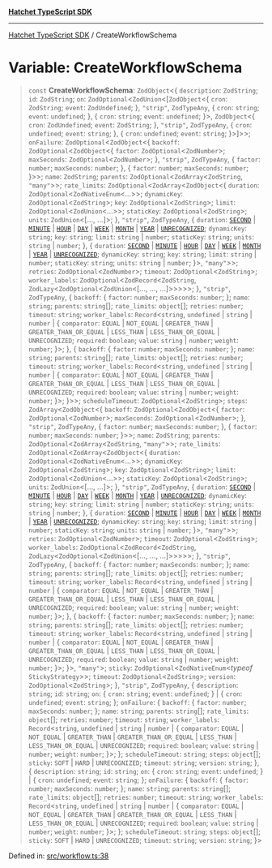 [**Hatchet TypeScript SDK**](../README.md)

***

[Hatchet TypeScript SDK](../README.md) / CreateWorkflowSchema

# Variable: CreateWorkflowSchema

> `const` **CreateWorkflowSchema**: `ZodObject`\<\{ `description`: `ZodString`; `id`: `ZodString`; `on`: `ZodOptional`\<`ZodUnion`\<\[`ZodObject`\<\{ `cron`: `ZodString`; `event`: `ZodUndefined`; \}, `"strip"`, `ZodTypeAny`, \{ `cron`: `string`; `event`: `undefined`; \}, \{ `cron`: `string`; `event`: `undefined`; \}\>, `ZodObject`\<\{ `cron`: `ZodUndefined`; `event`: `ZodString`; \}, `"strip"`, `ZodTypeAny`, \{ `cron`: `undefined`; `event`: `string`; \}, \{ `cron`: `undefined`; `event`: `string`; \}\>\]\>\>; `onFailure`: `ZodOptional`\<`ZodObject`\<\{ `backoff`: `ZodOptional`\<`ZodObject`\<\{ `factor`: `ZodOptional`\<`ZodNumber`\>; `maxSeconds`: `ZodOptional`\<`ZodNumber`\>; \}, `"strip"`, `ZodTypeAny`, \{ `factor`: `number`; `maxSeconds`: `number`; \}, \{ `factor`: `number`; `maxSeconds`: `number`; \}\>\>; `name`: `ZodString`; `parents`: `ZodOptional`\<`ZodArray`\<`ZodString`, `"many"`\>\>; `rate_limits`: `ZodOptional`\<`ZodArray`\<`ZodObject`\<\{ `duration`: `ZodOptional`\<`ZodNativeEnum`\<...\>\>; `dynamicKey`: `ZodOptional`\<`ZodString`\>; `key`: `ZodOptional`\<`ZodString`\>; `limit`: `ZodOptional`\<`ZodUnion`\<...\>\>; `staticKey`: `ZodOptional`\<`ZodString`\>; `units`: `ZodUnion`\<\[..., ...\]\>; \}, `"strip"`, `ZodTypeAny`, \{ `duration`: [`SECOND`](../enumerations/RateLimitDuration.md#second) \| [`MINUTE`](../enumerations/RateLimitDuration.md#minute) \| [`HOUR`](../enumerations/RateLimitDuration.md#hour) \| [`DAY`](../enumerations/RateLimitDuration.md#day) \| [`WEEK`](../enumerations/RateLimitDuration.md#week) \| [`MONTH`](../enumerations/RateLimitDuration.md#month) \| [`YEAR`](../enumerations/RateLimitDuration.md#year) \| [`UNRECOGNIZED`](../enumerations/RateLimitDuration.md#unrecognized); `dynamicKey`: `string`; `key`: `string`; `limit`: `string` \| `number`; `staticKey`: `string`; `units`: `string` \| `number`; \}, \{ `duration`: [`SECOND`](../enumerations/RateLimitDuration.md#second) \| [`MINUTE`](../enumerations/RateLimitDuration.md#minute) \| [`HOUR`](../enumerations/RateLimitDuration.md#hour) \| [`DAY`](../enumerations/RateLimitDuration.md#day) \| [`WEEK`](../enumerations/RateLimitDuration.md#week) \| [`MONTH`](../enumerations/RateLimitDuration.md#month) \| [`YEAR`](../enumerations/RateLimitDuration.md#year) \| [`UNRECOGNIZED`](../enumerations/RateLimitDuration.md#unrecognized); `dynamicKey`: `string`; `key`: `string`; `limit`: `string` \| `number`; `staticKey`: `string`; `units`: `string` \| `number`; \}\>, `"many"`\>\>; `retries`: `ZodOptional`\<`ZodNumber`\>; `timeout`: `ZodOptional`\<`ZodString`\>; `worker_labels`: `ZodOptional`\<`ZodRecord`\<`ZodString`, `ZodLazy`\<`ZodOptional`\<`ZodUnion`\<\[..., ..., ...\]\>\>\>\>\>; \}, `"strip"`, `ZodTypeAny`, \{ `backoff`: \{ `factor`: `number`; `maxSeconds`: `number`; \}; `name`: `string`; `parents`: `string`[]; `rate_limits`: `object`[]; `retries`: `number`; `timeout`: `string`; `worker_labels`: `Record`\<`string`, `undefined` \| `string` \| `number` \| \{ `comparator`: `EQUAL` \| `NOT_EQUAL` \| `GREATER_THAN` \| `GREATER_THAN_OR_EQUAL` \| `LESS_THAN` \| `LESS_THAN_OR_EQUAL` \| `UNRECOGNIZED`; `required`: `boolean`; `value`: `string` \| `number`; `weight`: `number`; \}\>; \}, \{ `backoff`: \{ `factor`: `number`; `maxSeconds`: `number`; \}; `name`: `string`; `parents`: `string`[]; `rate_limits`: `object`[]; `retries`: `number`; `timeout`: `string`; `worker_labels`: `Record`\<`string`, `undefined` \| `string` \| `number` \| \{ `comparator`: `EQUAL` \| `NOT_EQUAL` \| `GREATER_THAN` \| `GREATER_THAN_OR_EQUAL` \| `LESS_THAN` \| `LESS_THAN_OR_EQUAL` \| `UNRECOGNIZED`; `required`: `boolean`; `value`: `string` \| `number`; `weight`: `number`; \}\>; \}\>\>; `scheduleTimeout`: `ZodOptional`\<`ZodString`\>; `steps`: `ZodArray`\<`ZodObject`\<\{ `backoff`: `ZodOptional`\<`ZodObject`\<\{ `factor`: `ZodOptional`\<`ZodNumber`\>; `maxSeconds`: `ZodOptional`\<`ZodNumber`\>; \}, `"strip"`, `ZodTypeAny`, \{ `factor`: `number`; `maxSeconds`: `number`; \}, \{ `factor`: `number`; `maxSeconds`: `number`; \}\>\>; `name`: `ZodString`; `parents`: `ZodOptional`\<`ZodArray`\<`ZodString`, `"many"`\>\>; `rate_limits`: `ZodOptional`\<`ZodArray`\<`ZodObject`\<\{ `duration`: `ZodOptional`\<`ZodNativeEnum`\<...\>\>; `dynamicKey`: `ZodOptional`\<`ZodString`\>; `key`: `ZodOptional`\<`ZodString`\>; `limit`: `ZodOptional`\<`ZodUnion`\<...\>\>; `staticKey`: `ZodOptional`\<`ZodString`\>; `units`: `ZodUnion`\<\[..., ...\]\>; \}, `"strip"`, `ZodTypeAny`, \{ `duration`: [`SECOND`](../enumerations/RateLimitDuration.md#second) \| [`MINUTE`](../enumerations/RateLimitDuration.md#minute) \| [`HOUR`](../enumerations/RateLimitDuration.md#hour) \| [`DAY`](../enumerations/RateLimitDuration.md#day) \| [`WEEK`](../enumerations/RateLimitDuration.md#week) \| [`MONTH`](../enumerations/RateLimitDuration.md#month) \| [`YEAR`](../enumerations/RateLimitDuration.md#year) \| [`UNRECOGNIZED`](../enumerations/RateLimitDuration.md#unrecognized); `dynamicKey`: `string`; `key`: `string`; `limit`: `string` \| `number`; `staticKey`: `string`; `units`: `string` \| `number`; \}, \{ `duration`: [`SECOND`](../enumerations/RateLimitDuration.md#second) \| [`MINUTE`](../enumerations/RateLimitDuration.md#minute) \| [`HOUR`](../enumerations/RateLimitDuration.md#hour) \| [`DAY`](../enumerations/RateLimitDuration.md#day) \| [`WEEK`](../enumerations/RateLimitDuration.md#week) \| [`MONTH`](../enumerations/RateLimitDuration.md#month) \| [`YEAR`](../enumerations/RateLimitDuration.md#year) \| [`UNRECOGNIZED`](../enumerations/RateLimitDuration.md#unrecognized); `dynamicKey`: `string`; `key`: `string`; `limit`: `string` \| `number`; `staticKey`: `string`; `units`: `string` \| `number`; \}\>, `"many"`\>\>; `retries`: `ZodOptional`\<`ZodNumber`\>; `timeout`: `ZodOptional`\<`ZodString`\>; `worker_labels`: `ZodOptional`\<`ZodRecord`\<`ZodString`, `ZodLazy`\<`ZodOptional`\<`ZodUnion`\<\[..., ..., ...\]\>\>\>\>\>; \}, `"strip"`, `ZodTypeAny`, \{ `backoff`: \{ `factor`: `number`; `maxSeconds`: `number`; \}; `name`: `string`; `parents`: `string`[]; `rate_limits`: `object`[]; `retries`: `number`; `timeout`: `string`; `worker_labels`: `Record`\<`string`, `undefined` \| `string` \| `number` \| \{ `comparator`: `EQUAL` \| `NOT_EQUAL` \| `GREATER_THAN` \| `GREATER_THAN_OR_EQUAL` \| `LESS_THAN` \| `LESS_THAN_OR_EQUAL` \| `UNRECOGNIZED`; `required`: `boolean`; `value`: `string` \| `number`; `weight`: `number`; \}\>; \}, \{ `backoff`: \{ `factor`: `number`; `maxSeconds`: `number`; \}; `name`: `string`; `parents`: `string`[]; `rate_limits`: `object`[]; `retries`: `number`; `timeout`: `string`; `worker_labels`: `Record`\<`string`, `undefined` \| `string` \| `number` \| \{ `comparator`: `EQUAL` \| `NOT_EQUAL` \| `GREATER_THAN` \| `GREATER_THAN_OR_EQUAL` \| `LESS_THAN` \| `LESS_THAN_OR_EQUAL` \| `UNRECOGNIZED`; `required`: `boolean`; `value`: `string` \| `number`; `weight`: `number`; \}\>; \}\>, `"many"`\>; `sticky`: `ZodOptional`\<`ZodNativeEnum`\<*typeof* `StickyStrategy`\>\>; `timeout`: `ZodOptional`\<`ZodString`\>; `version`: `ZodOptional`\<`ZodString`\>; \}, `"strip"`, `ZodTypeAny`, \{ `description`: `string`; `id`: `string`; `on`: \{ `cron`: `string`; `event`: `undefined`; \} \| \{ `cron`: `undefined`; `event`: `string`; \}; `onFailure`: \{ `backoff`: \{ `factor`: `number`; `maxSeconds`: `number`; \}; `name`: `string`; `parents`: `string`[]; `rate_limits`: `object`[]; `retries`: `number`; `timeout`: `string`; `worker_labels`: `Record`\<`string`, `undefined` \| `string` \| `number` \| \{ `comparator`: `EQUAL` \| `NOT_EQUAL` \| `GREATER_THAN` \| `GREATER_THAN_OR_EQUAL` \| `LESS_THAN` \| `LESS_THAN_OR_EQUAL` \| `UNRECOGNIZED`; `required`: `boolean`; `value`: `string` \| `number`; `weight`: `number`; \}\>; \}; `scheduleTimeout`: `string`; `steps`: `object`[]; `sticky`: `SOFT` \| `HARD` \| `UNRECOGNIZED`; `timeout`: `string`; `version`: `string`; \}, \{ `description`: `string`; `id`: `string`; `on`: \{ `cron`: `string`; `event`: `undefined`; \} \| \{ `cron`: `undefined`; `event`: `string`; \}; `onFailure`: \{ `backoff`: \{ `factor`: `number`; `maxSeconds`: `number`; \}; `name`: `string`; `parents`: `string`[]; `rate_limits`: `object`[]; `retries`: `number`; `timeout`: `string`; `worker_labels`: `Record`\<`string`, `undefined` \| `string` \| `number` \| \{ `comparator`: `EQUAL` \| `NOT_EQUAL` \| `GREATER_THAN` \| `GREATER_THAN_OR_EQUAL` \| `LESS_THAN` \| `LESS_THAN_OR_EQUAL` \| `UNRECOGNIZED`; `required`: `boolean`; `value`: `string` \| `number`; `weight`: `number`; \}\>; \}; `scheduleTimeout`: `string`; `steps`: `object`[]; `sticky`: `SOFT` \| `HARD` \| `UNRECOGNIZED`; `timeout`: `string`; `version`: `string`; \}\>

Defined in: [src/workflow.ts:38](https://github.com/hatchet-dev/hatchet/blob/0288a24f2e9f14787135b399bd47182f4d1260d9/sdks/typescript/src/workflow.ts#L38)
